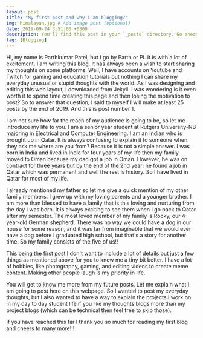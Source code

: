 ```yaml
---
layout: post
title: "My first post and why I am blogging?"
img: himalayan.jpg # Add image post (optional)
date: 2019-09-24 3:51:00 +0300
description: You’ll find this post in your `_posts` directory. Go ahead and edit it and re-build the site to see your changes. # Add post description (optional)
tag: [Blogging]
---
```

Hi, my name is Parthkumar Patel, but I go by Parth or Pi. It is with a lot of excitement. I am writing this blog. It has always been a wish to start sharing my thoughts on some platforms. Well, I have accounts on Youtube and Twitch for gaming and education tutorials but nothing I can share my everyday unusual or stupid thoughts with the world. As I was designing and editing this web layout, I downloaded from Jekyll. I was wondering is it even worth it to spend time creating this page and then losing the motivation to post? So to answer that question, I said to myself I will make at least 25 posts by the end of 2019. And this is post number 1. 

I am not sure how far the reach of my audience is going to be, so let me introduce my life to you. I am a senior year student at Rutgers University-NB majoring in Electrical and Computer Engineering. I am an Indian who is brought up in Qatar. It is always confusing to explain it to someone when they ask me where are you from? Because it is not a simple answer. I was born in India and lived in India for four years of my life then my family moved to Oman because my dad got a job in Oman. However, he was on contract for three years but by the end of the 2nd year; he found a job in Qatar which was permanent and well the rest is history. So I have lived in Qatar for most of my life. 

I already mentioned my father so let me give a quick mention of my other family members. I grew up with my loving parents and a younger brother. I am more than blessed to have a family that is this loving and nurturing from the day I was born. It is always exciting to see them when I go back to Qatar after my semester. The most loved member of my family is Rocky, our 4-year-old German shepherd. There was no way we could have a dog in our house for some reason, and it was far from imaginable that we would ever have a dog before I graduated high school, but that's a story for another time. So my family consists of the five of us!!

This being the first post I don't want to include a lot of details but just a few things as mentioned above for you to know me a tiny bit better. I have a lot of hobbies, like photography, gaming, and editing videos to create meme content. Making other people laugh is my priority in life.

You will get to know me more from my future posts. Let me explain what I am going to post here on this webpage. So I wanted to post my everyday thoughts, but I also wanted to have a way to explain the projects I work on in my day to day student life if you like my thoughts blogs more than my project blogs (which can be technical then feel free to skip those). 

If you have reached this far I thank you so much for reading my first blog and cheers to many more!!!
